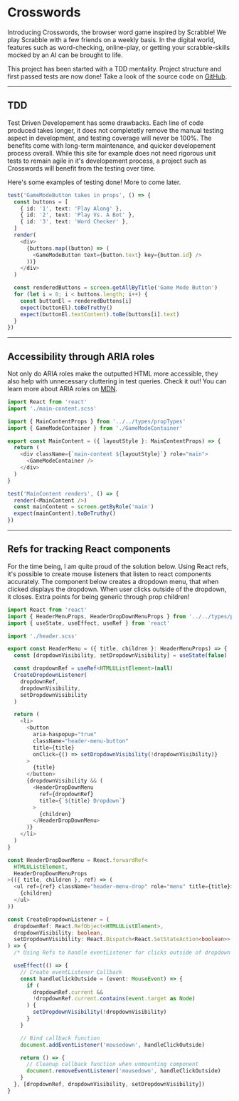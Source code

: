 # Crosswords

Introducing Crosswords, the browser word game inspired by Scrabble! We play Scrabble with a few friends on a weekly basis. In the digital world, features such as word-checking, online-play, or getting your scrabble-skills mocked by an AI can be brought to life.

This project has been started with a TDD mentality. Project structure and first passed tests are now done! Take a look of the source code on
<a href="https://github.com/petterigit/crosswords" target="_blank" rel="noreferrer">GitHub</a>.

---

## TDD

Test Driven Developement has some drawbacks. Each line of code produced takes longer, it does not completetly remove the manual testing aspect in development, and testing coverage will never be 100%. The benefits come with long-term maintenance, and quicker developement process overall. While this site for example does not need rigorous unit tests to remain agile in it's developement process, a project such as Crosswords will benefit from the testing over time.

Here's some examples of testing done! More to come later.

```ts
test('GameModeButton takes in props', () => {
  const buttons = [
    { id: '1', text: 'Play Along' },
    { id: '2', text: 'Play Vs. A Bot' },
    { id: '3', text: 'Word Checker' },
  ]
  render(
    <div>
      {buttons.map((button) => (
        <GameModeButton text={button.text} key={button.id} />
      ))}
    </div>
  )

  const renderedButtons = screen.getAllByTitle('Game Mode Button')
  for (let i = 0; i < buttons.length; i++) {
    const buttonEl = renderedButtons[i]
    expect(buttonEl).toBeTruthy()
    expect(buttonEl.textContent).toBe(buttons[i].text)
  }
})
```

---

## Accessibility through ARIA roles

Not only do ARIA roles make the outputted HTML more accessible, they also help with unnecessary cluttering in test queries. Check it out! You can learn more about ARIA roles on [MDN](https://developer.mozilla.org/en-US/docs/Web/Accessibility/ARIA/Roles).

```ts
import React from 'react'
import './main-content.scss'

import { MainContentProps } from '../../types/propTypes'
import { GameModeContainer } from './GameModeContainer'

export const MainContent = ({ layoutStyle }: MainContentProps) => {
  return (
    <div className={`main-content ${layoutStyle}`} role="main">
      <GameModeContainer />
    </div>
  )
}
```

```ts
test('MainContent renders', () => {
  render(<MainContent />)
  const mainContent = screen.getByRole('main')
  expect(mainContent).toBeTruthy()
})
```

---

## Refs for tracking React components

For the time being, I am quite proud of the solution below. Using React refs, it's possible to create mouse listeners that listen to react components accurately. The component below creates a dropdown menu, that when clicked displays the dropdown. When user clicks outside of the dropdown, it closes. Extra points for being generic through prop children!

```ts
import React from 'react'
import { HeaderMenuProps, HeaderDropDownMenuProps } from '../../types/propTypes'
import { useState, useEffect, useRef } from 'react'

import './header.scss'

export const HeaderMenu = ({ title, children }: HeaderMenuProps) => {
  const [dropdownVisibility, setDropdownVisibility] = useState(false)

  const dropdownRef = useRef<HTMLUListElement>(null)
  CreateDropdownListener(
    dropdownRef,
    dropdownVisibility,
    setDropdownVisibility
  )

  return (
    <li>
      <button
        aria-haspopup="true"
        className="header-menu-button"
        title={title}
        onClick={() => setDropdownVisibility(!dropdownVisibility)}
      >
        {title}
      </button>
      {dropdownVisibility && (
        <HeaderDropDownMenu
          ref={dropdownRef}
          title={`${title} Dropdown`}
        >
          {children}
        </HeaderDropDownMenu>
      )}
    </li>
  )
}

const HeaderDropDownMenu = React.forwardRef<
  HTMLUListElement,
  HeaderDropDownMenuProps
>(({ title, children }, ref) => (
  <ul ref={ref} className="header-menu-drop" role="menu" title={title}>
    {children}
  </ul>
))

const CreateDropdownListener = (
  dropdownRef: React.RefObject<HTMLUListElement>,
  dropdownVisibility: boolean,
  setDropdownVisibility: React.Dispatch<React.SetStateAction<boolean>>
) => {
  /* Using Refs to handle eventListener for clicks outside of dropdown menu */

  useEffect(() => {
    // Create eventListener Callback
    const handleClickOutside = (event: MouseEvent) => {
      if (
        dropdownRef.current &&
        !dropdownRef.current.contains(event.target as Node)
      ) {
        setDropdownVisibility(!dropdownVisibility)
      }
    }

    // Bind callback function
    document.addEventListener('mousedown', handleClickOutside)

    return () => {
      // Cleanup callback function when unmounting component
      document.removeEventListener('mousedown', handleClickOutside)
    }
  }, [dropdownRef, dropdownVisibility, setDropdownVisibility])
}
```
